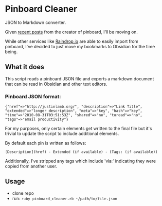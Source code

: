# Pinboard Cleaner
JSON to Markdown converter.

Given [recent posts](https://mastodon.social/@alexcox/112916413641632058) from the creator of pinboard, I'll be moving on.

While other services like [Raindrop.io](http://raindrop.io) are able to easily import from pinboard, I've decided to just move my bookmarks to Obsidian for the time being.

## What it does
This script reads a pinboard JSON file and exports a markdown document that can be read in Obsidian and other text editors.

### Pinboard JSON format:
`{"href"=>"http://justinlamb.org/",
"description"=>"Link Title",
"extended"=>"longer description",
"meta"=>"key",
"hash"=>"key",
"time"=>"2010-08-31T03:51:53Z",
"shared"=>"no",
"toread"=>"no",
"tags"=>"email productivity"}`

For my purposes, only certain elements get written to the final file but it's trivial to update the script to include additional elements.

By default each pin is written as follows:

`[Description](href) - Extended (if available) - (Tags: (if available))`

Additionally, I've stripped any tags which include 'via:' indicating they were copied from another user.

## Usage
- clone repo
- run: `ruby pinboard_cleaner.rb ~/path/to/file.json`


